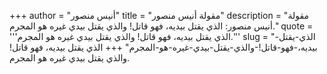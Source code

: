 +++
author = "أنيس منصور"
title = "مقولة أنيس منصور"
description = "مقولة أنيس منصور: الذي يقتل بيديه، فهو قاتل! والذي يقتل بيدي غيره هو المجرم."
quote = '''الذي يقتل بيديه، فهو قاتل! والذي يقتل بيدي غيره هو المجرم.'''
slug = "الذي-يقتل-بيديه،-فهو-قاتل!-والذي-يقتل-بيدي-غيره-هو-المجرم"
+++
الذي يقتل بيديه، فهو قاتل! والذي يقتل بيدي غيره هو المجرم.
